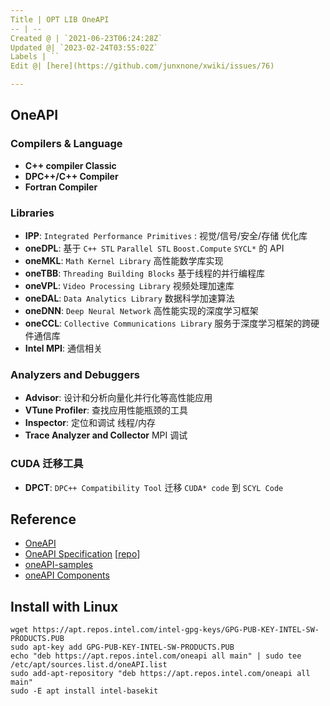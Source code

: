 ```yaml
---
Title | OPT LIB OneAPI
-- | --
Created @ | `2021-06-23T06:24:28Z`
Updated @| `2023-02-24T03:55:02Z`
Labels | ``
Edit @| [here](https://github.com/junxnone/xwiki/issues/76)

---
```

## OneAPI

### Compilers & Language 

- **C++ compiler Classic**
-  **DPC++/C++ Compiler**
- **Fortran Compiler**

### Libraries

- **IPP**: `Integrated Performance Primitives` : 视觉/信号/安全/存储 优化库
- **oneDPL**: 基于 `C++ STL`  `Parallel STL` `Boost.Compute` `SYCL*` 的 API
- **oneMKL**: `Math Kernel Library` 高性能数学库实现
- **oneTBB**: `Threading Building Blocks` 基于线程的并行编程库
- **oneVPL**: `Video Processing Library` 视频处理加速库
- **oneDAL**: `Data Analytics Library` 数据科学加速算法
- **oneDNN**: `Deep Neural Network` 高性能实现的深度学习框架
- **oneCCL**: `Collective Communications Library` 服务于深度学习框架的跨硬件通信库
- **Intel MPI**: 通信相关

### Analyzers and Debuggers

- **Advisor**: 设计和分析向量化并行化等高性能应用
- **VTune Profiler**: 查找应用性能瓶颈的工具
- **Inspector**: 定位和调试 线程/内存
- **Trace Analyzer and Collector** MPI 调试

### CUDA 迁移工具

- **DPCT**: `DPC++ Compatibility Tool`  迁移 `CUDA* code` 到 `SCYL Code`



## Reference

- [OneAPI](https://www.intel.com/content/www/us/en/developer/tools/oneapi/overview.html)
- [OneAPI Specification](https://spec.oneapi.io/versions/1.2-rev-1/) [[repo](https://github.com/oneapi-src/oneAPI-spec)]
- [oneAPI-samples](https://github.com/oneapi-src/oneAPI-samples)
- [oneAPI Components](https://www.intel.com/content/www/us/en/developer/tools/oneapi/components.html)



## Install  with Linux

```
wget https://apt.repos.intel.com/intel-gpg-keys/GPG-PUB-KEY-INTEL-SW-PRODUCTS.PUB
sudo apt-key add GPG-PUB-KEY-INTEL-SW-PRODUCTS.PUB
echo "deb https://apt.repos.intel.com/oneapi all main" | sudo tee /etc/apt/sources.list.d/oneAPI.list
sudo add-apt-repository "deb https://apt.repos.intel.com/oneapi all main"
sudo -E apt install intel-basekit
```


